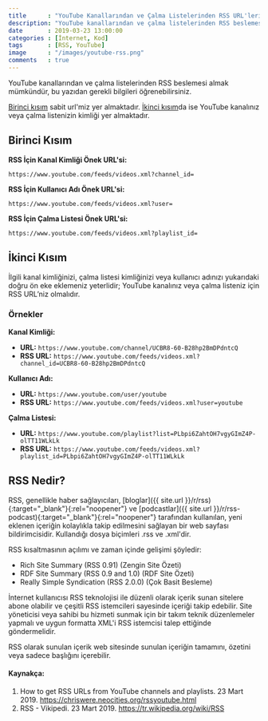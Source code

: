 ```yaml
---
title      : "YouTube Kanallarından ve Çalma Listelerinden RSS URL'leri Nasıl Alabilirsiniz?"
description: "YouTube kanallarından ve çalma listelerinden RSS beslemesi almak mümkündür, bu yazıdan gerekli bilgileri öğrenebilirsiniz."
date       : 2019-03-23 13:00:00
categories : [İnternet, Kod]
tags       : [RSS, YouTube]
image      : "/images/youtube-rss.png"
comments   : true
---
```


YouTube kanallarından ve çalma listelerinden RSS beslemesi almak mümkündür, bu yazıdan gerekli bilgileri öğrenebilirsiniz.

[Birinci kısım](https://ahmetcadirci.com.tr/2019/youtube-rss/#birinci-kısım) sabit url'miz yer almaktadır. [İkinci kısım](https://ahmetcadirci.com.tr/2019/youtube-rss/#i̇kinci-kısım)da ise YouTube kanalınız veya çalma listenizin kimliği yer almaktadır.

## Birinci Kısım

**RSS İçin Kanal Kimliği Önek URL'si:**

`https://www.youtube.com/feeds/videos.xml?channel_id=`

**RSS İçin Kullanıcı Adı Önek URL'si:**

`https://www.youtube.com/feeds/videos.xml?user=`

**RSS İçin Çalma Listesi Önek URL'si:**

`https://www.youtube.com/feeds/videos.xml?playlist_id=`

## İkinci Kısım

İlgili kanal kimliğinizi, çalma listesi kimliğinizi veya kullanıcı adınızı yukarıdaki doğru ön eke eklemeniz yeterlidir; YouTube kanalınız veya çalma listeniz için RSS URL’niz olmalıdır.

### Örnekler

**Kanal Kimliği:**

* **URL:** `https://www.youtube.com/channel/UCBR8-60-B28hp2BmDPdntcQ`
* **RSS URL:** `https://www.youtube.com/feeds/videos.xml?channel_id=UCBR8-60-B28hp2BmDPdntcQ`

**Kullanıcı Adı:**

* **URL:** `https://www.youtube.com/user/youtube`
* **RSS URL:** `https://www.youtube.com/feeds/videos.xml?user=youtube`

**Çalma Listesi:**

* **URL:** `https://www.youtube.com/playlist?list=PLbpi6ZahtOH7vgyGImZ4P-olTT11WLkLk`
* **RSS URL:** `https://www.youtube.com/feeds/videos.xml?playlist_id=PLbpi6ZahtOH7vgyGImZ4P-olTT11WLkLk`


## RSS Nedir?

RSS, genellikle haber sağlayıcıları, [bloglar]({{ site.url }}/r/rss){:target="_blank"}{:rel="noopener"} ve [podcastlar]({{ site.url }}/r/rss-podcast){:target="_blank"}{:rel="noopener"} tarafından kullanılan, yeni eklenen içeriğin kolaylıkla takip edilmesini sağlayan bir web sayfası bildirimcisidir. Kullandığı dosya biçimleri .rss ve .xml'dir.

RSS kısaltmasının açılımı ve zaman içinde gelişimi şöyledir:

* Rich Site Summary (RSS 0.91) (Zengin Site Özeti)
* RDF Site Summary (RSS 0.9 and 1.0) (RDF Site Özeti)
* Really Simple Syndication (RSS 2.0.0) (Çok Basit Besleme)

İnternet kullanıcısı RSS teknolojisi ile düzenli olarak içerik sunan sitelere abone olabilir ve çeşitli RSS istemcileri sayesinde içeriği takip edebilir. Site yöneticisi veya sahibi bu hizmeti sunmak için bir takım teknik düzenlemeler yapmalı ve uygun formatta XML'i RSS istemcisi talep ettiğinde göndermelidir.

RSS olarak sunulan içerik web sitesinde sunulan içeriğin tamamını, özetini veya sadece başlığını içerebilir.

#### Kaynakça:

1. How to get RSS URLs from YouTube channels and playlists. 23 Mart 2019. https://chriswere.neocities.org/rssyoutube.html
1. RSS - Vikipedi. 23 Mart 2019. https://tr.wikipedia.org/wiki/RSS